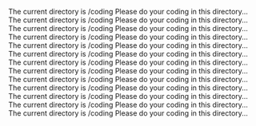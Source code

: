 The current directory is /coding
Please do your coding in this directory...
The current directory is /coding
Please do your coding in this directory...
The current directory is /coding
Please do your coding in this directory...
The current directory is /coding
Please do your coding in this directory...
The current directory is /coding
Please do your coding in this directory...
The current directory is /coding
Please do your coding in this directory...
The current directory is /coding
Please do your coding in this directory...
The current directory is /coding
Please do your coding in this directory...
The current directory is /coding
Please do your coding in this directory...
The current directory is /coding
Please do your coding in this directory...
The current directory is /coding
Please do your coding in this directory...
The current directory is /coding
Please do your coding in this directory...
The current directory is /coding
Please do your coding in this directory...
